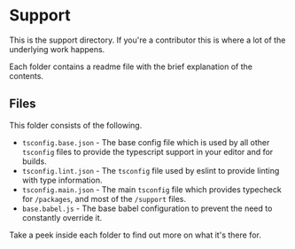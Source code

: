 # Support

This is the support directory. If you're a contributor this is where a lot of the underlying work happens.

Each folder contains a readme file with the brief explanation of the contents.

## Files

This folder consists of the following.

- `tsconfig.base.json` - The base config file which is used by all other `tsconfig` files to provide the typescript support in your editor and for builds.
- `tsconfig.lint.json` - The `tsconfig` file used by eslint to provide linting with type information.
- `tsconfig.main.json` - The main `tsconfig` file which provides typecheck for `/packages`, and most of the `/support` files.
- `base.babel.js` - The base babel configuration to prevent the need to constantly override it.

Take a peek inside each folder to find out more on what it's there for.
